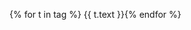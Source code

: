 {% for t in tag %}<span class="usa-tag {% if t.big %}usa-tag--big{% endif %}"> {{ t.text }}</span>{% endfor %}